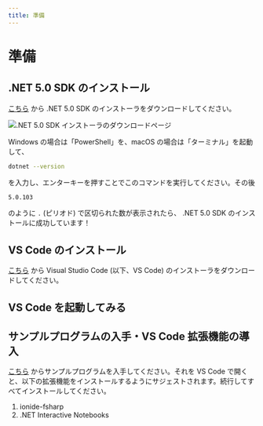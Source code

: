 ```yaml
---
title: 準備
---
```


# 準備

## <span class="word">.NET 5.0 SDK</span> の<span class="word">インストール</span>

<!-- .NET 5.0 SDK の導入手順をもっと丁寧に説明する -->

[こちら](https://dotnet.microsoft.com/download/dotnet/5.0) から .NET 5.0 SDK のインストーラをダウンロードしてください。

![.NET 5.0 SDK インストーラのダウンロードページ](images/dotnet5-dl.png)

Windows の場合は「PowerShell」を、macOS の場合は「ターミナル」を起動して、

```bash
dotnet --version
```

を入力し、エンターキーを押すことでこのコマンドを実行してください。その後

```bash
5.0.103
```

のように `.` (ピリオド) で区切られた数が表示されたら、 .NET 5.0 SDK のインストールに成功しています！

## <span class="word">VS Code</span> の<span class="word">インストール</span>

[こちら](https://code.visualstudio.com/download) から Visual Studio Code (以下、VS Code) のインストーラをダウンロードしてください。

<!-- スクリーンショットを貼る -->

## <span class="word">VS Code</span> を<span class="word">起動してみる</span>

<!-- スクリーンショットを貼る -->

## <span class="word">サンプルプログラム</span>の<span class="word">入手</span>・<span class="word">VS Code</span> <span class="word">拡張機能</span>の<span class="word">導入</span>

[こちら](https://github.com/0918nobita/fs-education) からサンプルプログラムを入手してください。それを VS Code で開くと、以下の拡張機能をインストールするようにサジェストされます。続行してすべてインストールしてください。

1. ionide-fsharp
2. .NET Interactive Notebooks
